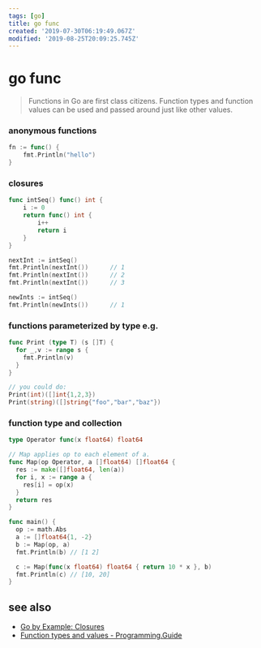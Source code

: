 ```yaml
---
tags: [go]
title: go func
created: '2019-07-30T06:19:49.067Z'
modified: '2019-08-25T20:09:25.745Z'
---
```


# go func

> Functions in Go are first class citizens. Function types and function values can be used and passed around just like other values.

### anonymous functions 
```go
fn := func() {
    fmt.Println("hello")
}
```

### closures

```go
func intSeq() func() int {
    i := 0
    return func() int {
        i++
        return i
    }
}

nextInt := intSeq()
fmt.Println(nextInt())      // 1
fmt.Println(nextInt())      // 2
fmt.Println(nextInt())      // 3

newInts := intSeq()
fmt.Println(newInts())      // 1
```

### functions parameterized by type e.g.
```go
func Print (type T) (s []T) {
  for _,v := range s {
    fmt.Println(v)
  }
}

// you could do:
Print(int)([]int{1,2,3})
Print(string)([]string{"foo","bar","baz"})
```

### function type and collection

```go
type Operator func(x float64) float64

// Map applies op to each element of a.
func Map(op Operator, a []float64) []float64 {
  res := make([]float64, len(a))
  for i, x := range a {
    res[i] = op(x)
  }
  return res
}

func main() {
  op := math.Abs
  a := []float64{1, -2}
  b := Map(op, a)
  fmt.Println(b) // [1 2]

  c := Map(func(x float64) float64 { return 10 * x }, b)
  fmt.Println(c) // [10, 20]
}
```
## see also
- [Go by Example: Closures](https://gobyexample.com/closures)
- [Function types and values - Programming.Guide](https://programming.guide/go/function-pointer-type-declaration.html)
